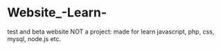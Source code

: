 # Website_-Learn-
test and beta website NOT a project: made for learn javascript, php, css, mysql, node.js etc.
